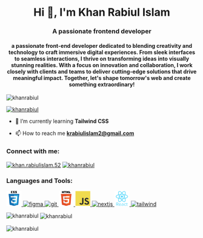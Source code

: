 <h1 align="center">Hi 👋, I'm Khan Rabiul Islam</h1>
<h3 align="center">A passionate frontend developer </h3>
<h4 align="center">  a passionate front-end developer dedicated to blending creativity and technology to craft immersive digital experiences. From sleek interfaces to seamless interactions, I thrive on transforming ideas into visually stunning realities. With a focus on innovation and collaboration, I work closely with clients and teams to deliver cutting-edge solutions that drive meaningful impact. Together, let's shape tomorrow's web and create something extraordinary! </h4>
<p align="left"> <img src="https://komarev.com/ghpvc/?username=khanrabiul&label=Profile%20views&color=0e75b6&style=flat" alt="khanrabiul" /> </p>

<p align="left"> <a href="https://github.com/ryo-ma/github-profile-trophy"><img src="https://github-profile-trophy.vercel.app/?username=khanrabiul" alt="khanrabiul" /></a> </p>

- 🌱 I’m currently learning **Tailwind CSS**

- 📫 How to reach me **krabiulislam2@gmail.com**

<h3 align="left">Connect with me:</h3>
<p align="left">
<a href="https://fb.com/khan.rabiulislam.52" target="blank"><img align="center" src="https://raw.githubusercontent.com/rahuldkjain/github-profile-readme-generator/master/src/images/icons/Social/facebook.svg" alt="khan.rabiulislam.52" height="30" width="40" /></a>
<a href="https://www.leetcode.com/khanrabiul" target="blank"><img align="center" src="https://raw.githubusercontent.com/rahuldkjain/github-profile-readme-generator/master/src/images/icons/Social/leet-code.svg" alt="khanrabiul" height="30" width="40" /></a>
</p>

<h3 align="left">Languages and Tools:</h3>
<p align="left"> <a href="https://www.w3schools.com/css/" target="_blank" rel="noreferrer"> <img src="https://raw.githubusercontent.com/devicons/devicon/master/icons/css3/css3-original-wordmark.svg" alt="css3" width="40" height="40"/> </a> <a href="https://www.figma.com/" target="_blank" rel="noreferrer"> <img src="https://www.vectorlogo.zone/logos/figma/figma-icon.svg" alt="figma" width="40" height="40"/> </a> <a href="https://git-scm.com/" target="_blank" rel="noreferrer"> <img src="https://www.vectorlogo.zone/logos/git-scm/git-scm-icon.svg" alt="git" width="40" height="40"/> </a> <a href="https://www.w3.org/html/" target="_blank" rel="noreferrer"> <img src="https://raw.githubusercontent.com/devicons/devicon/master/icons/html5/html5-original-wordmark.svg" alt="html5" width="40" height="40"/> </a> <a href="https://developer.mozilla.org/en-US/docs/Web/JavaScript" target="_blank" rel="noreferrer"> <img src="https://raw.githubusercontent.com/devicons/devicon/master/icons/javascript/javascript-original.svg" alt="javascript" width="40" height="40"/> </a> <a href="https://nextjs.org/" target="_blank" rel="noreferrer"> <img src="https://cdn.worldvectorlogo.com/logos/nextjs-2.svg" alt="nextjs" width="40" height="40"/> </a> <a href="https://reactjs.org/" target="_blank" rel="noreferrer"> <img src="https://raw.githubusercontent.com/devicons/devicon/master/icons/react/react-original-wordmark.svg" alt="react" width="40" height="40"/> </a> <a href="https://tailwindcss.com/" target="_blank" rel="noreferrer"> <img src="https://www.vectorlogo.zone/logos/tailwindcss/tailwindcss-icon.svg" alt="tailwind" width="40" height="40"/> </a> </p>

<p><img align="left" src="https://github-readme-stats.vercel.app/api/top-langs?username=khanrabiul&show_icons=true&locale=en&layout=compact" alt="khanrabiul" /></p>

<p>&nbsp;<img align="center" src="https://github-readme-stats.vercel.app/api?username=khanrabiul&show_icons=true&locale=en" alt="khanrabiul" /></p>

<p><img align="center" src="https://github-readme-streak-stats.herokuapp.com/?user=khanrabiul&" alt="khanrabiul" /></p>
